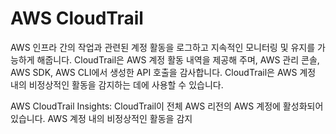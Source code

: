 # AWS CloudTrail

AWS 인프라 간의 작업과 관련된 계정 활동을 로그하고 지속적인 모니터링 및 유지를 가능하게 해줍니다. CloudTrail은 AWS 계정 활동 내역을 제공해 주며, AWS 관리 콘솔, AWS SDK, AWS CLI에서 생성한 API 호출을 감사합니다. CloudTrail은 AWS 계정 내의 비정상적인 활동을 감지하는 데에 사용할 수 있습니다.


AWS CloudTrail Insights:
CloudTrail이 전체 AWS 리전의 AWS 계정에 활성화되어 있습니다. AWS 계정 내의 비정상적인 활동을 감지